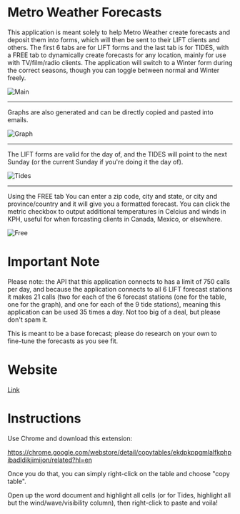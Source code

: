 # Metro Weather Forecasts

This application is meant solely to help Metro Weather create forecasts and deposit them into forms, which will then be sent to their LIFT clients and others. The first 6 tabs are for LIFT forms and the last tab is for TIDES, with a FREE tab to dynamically create forecasts for any location, mainly for use with TV/film/radio clients. The application will switch to a Winter form during the correct seasons, though you can toggle between normal and Winter freely.

![Main](https://imgur.com/hEMyY77.png)

---

Graphs are also generated and can be directly copied and pasted into emails.

![Graph](https://imgur.com/bFHtHhZ.png)

---

The LIFT forms are valid for the day of, and the TIDES will point to the next Sunday (or the current Sunday if you're doing it the day of).

![Tides](https://imgur.com/PZCV9I5.png)

---

Using the FREE tab You can enter a zip code, city and state, or city and province/country and it will give you a formatted forecast. You can click the metric checkbox to output additional temperatures in Celcius and winds in KPH, useful for when forcasting clients in Canada, Mexico, or elsewhere.

![Free](https://imgur.com/9BeQJx9.png)

# Important Note

Please note: the API that this application connects to has a limit of 750 calls per day, and because the application connects to all 6 LIFT forecast stations it makes 21 calls (two for each of the 6 forecast stations (one for the table, one for the graph), and one for each of the 9 tide stations), meaning this application can be used 35 times a day. Not too big of a deal, but please don't spam it.

This is meant to be a base forecast; please do research on your own to fine-tune the forecasts as you see fit.

# Website

[Link](https://metroweatherforms.herokuapp.com/)

# Instructions

Use Chrome and download this extension:

https://chrome.google.com/webstore/detail/copytables/ekdpkppgmlalfkphpibadldikjimijon/related?hl=en

Once you do that, you can simply right-click on the table and choose "copy table".

Open up the word document and highlight all cells (or for Tides, highlight all but the wind/wave/visibility column), then right-click to paste and voila!
